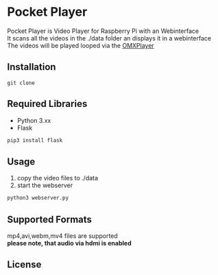 # Pocket Player

Pocket Player is Video Player for Raspberry Pi with an Webinterface \
It scans all the videos in the ./data folder an displays it in a webinterface \
The videos will be played looped via the [OMXPlayer](https://www.raspberrypi.org/documentation/raspbian/applications/omxplayer.md)


## Installation
```git
git clone 
```

## Required Libraries
+ Python 3.xx
+ Flask
```bash
pip3 install flask
```

## Usage

1. copy the video files to ./data
2. start the webserver  

```python
python3 webserver.py
```
## Supported Formats
mp4,avi,webm,mv4 files are supported \
<b> please note, that audio via hdmi is enabled </b>

## License
